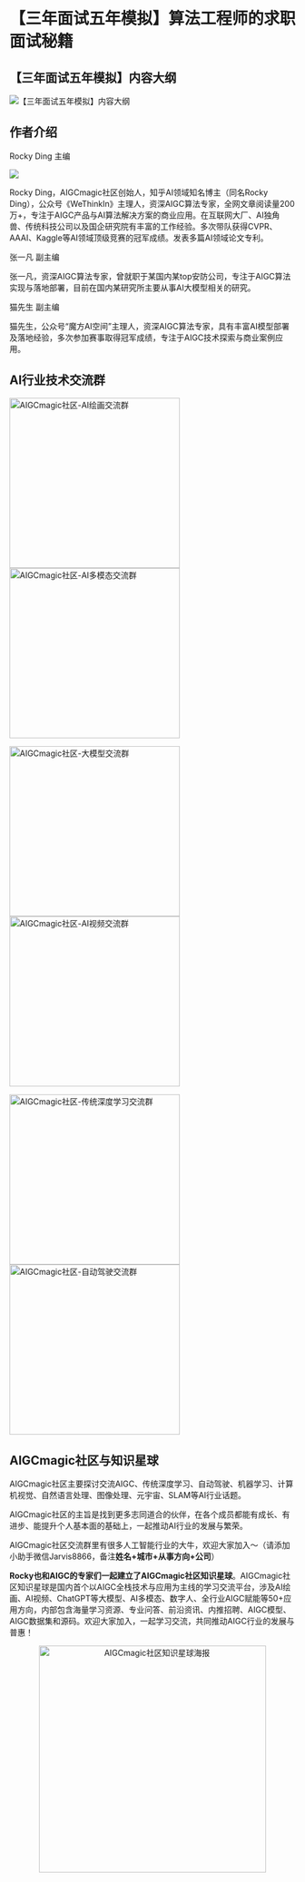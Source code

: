 # 【三年面试五年模拟】算法工程师的求职面试秘籍

## 【三年面试五年模拟】内容大纲

![【三年面试五年模拟】内容大纲](imgs/框架.png)

## 作者介绍

Rocky Ding 主编

<a href="https://www.zhihu.com/people/bei-jing-de-wen-zhou-ren"><img src="https://img.shields.io/badge/Rocky Ding-知乎-blue"></a> 

Rocky Ding，AIGCmagic社区创始人，知乎AI领域知名博主（同名Rocky Ding），公众号《WeThinkIn》主理人，资深AIGC算法专家，全网文章阅读量200万+，专注于AIGC产品与AI算法解决方案的商业应用。在互联网大厂、AI独角兽、传统科技公司以及国企研究院有丰富的工作经验。多次带队获得CVPR、AAAI、Kaggle等AI领域顶级竞赛的冠军成绩。发表多篇AI领域论文专利。

张一凡 副主编

张一凡，资深AIGC算法专家，曾就职于某国内某top安防公司，专注于AIGC算法实现与落地部署，目前在国内某研究所主要从事AI大模型相关的研究。

猫先生 副主编   

猫先生，公众号“魔方AI空间”主理人，资深AIGC算法专家，具有丰富AI模型部署及落地经验，多次参加赛事取得冠军成绩，专注于AIGC技术探索与商业案例应用。

## AI行业技术交流群

<img src="imgs/AI绘画交流群.jpg" alt="AIGCmagic社区-AI绘画交流群" width="300"/><img src="imgs/AI多模态交流群.jpg" alt="AIGCmagic社区-AI多模态交流群" width="300"/>

<img src="imgs/大模型交流群.jpg" alt="AIGCmagic社区-大模型交流群" width="300"/><img src="imgs/AI视频交流群.jpg" alt="AIGCmagic社区-AI视频交流群" width="300"/>

<img src="imgs/传统深度学习交流群.jpg" alt="AIGCmagic社区-传统深度学习交流群" width="300"/><img src="imgs/自动驾驶交流群.jpg" alt="AIGCmagic社区-自动驾驶交流群" width="300"/>

## AIGCmagic社区与知识星球
AIGCmagic社区主要探讨交流AIGC、传统深度学习、自动驾驶、机器学习、计算机视觉、自然语言处理、图像处理、元宇宙、SLAM等AI行业话题。

AIGCmagic社区的主旨是找到更多志同道合的伙伴，在各个成员都能有成长、有进步、能提升个人基本面的基础上，一起推动AI行业的发展与繁荣。

AIGCmagic社区交流群里有很多人工智能行业的大牛，欢迎大家加入～（请添加小助手微信Jarvis8866，备注**姓名+城市+从事方向+公司**）

**Rocky也和AIGC的专家们一起建立了AIGCmagic社区知识星球**。AIGCmagic社区知识星球是国内首个以AIGC全栈技术与应用为主线的学习交流平台，涉及AI绘画、AI视频、ChatGPT等大模型、AI多模态、数字人、全行业AIGC赋能等50+应用方向，内部包含海量学习资源、专业问答、前沿资讯、内推招聘、AIGC模型、AIGC数据集和源码。欢迎大家加入，一起学习交流，共同推动AIGC行业的发展与普惠！

<div align=center>
<img src="imgs/星球优惠卷.png" alt="AIGCmagic社区知识星球海报" width="400"/>
</div>
